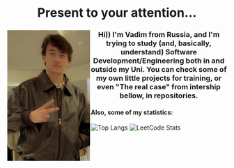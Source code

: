 <h1 align="center"> Present to your attention...</h1>

<h3 align="center"><img src="https://github.com/StilUSoff/StilUSoff/blob/main/profiles.jpeg?raw=true" alt="" align="left" style="display:inline-block; padding-right:2px; width:190px; height:300px;"> Hi)) I'm Vadim from Russia, and I'm trying to study (and, basically, understand) Software Development/Engineering both in and outside my Uni. You can check some of my own little projects for training, or even "The real case" from intership bellow, in repositories.</h3>

<h4> Also, some of my statistics:</h4>

![Top Langs](https://github-readme-stats.vercel.app/api/top-langs/?username=StilUSoff&layout=compact&theme=dark) ![LeetCode Stats](https://leetcode.card.workers.dev/StilUSoff?theme=dark&font=&extension=null)



</div>
